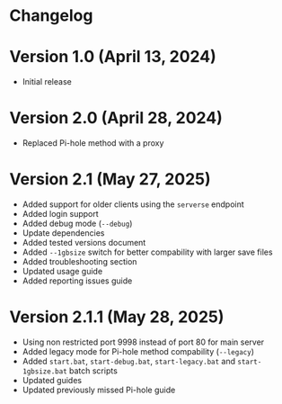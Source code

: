# Changelog

# Version 1.0 (April 13, 2024)

-   Initial release

# Version 2.0 (April 28, 2024)

-   Replaced Pi-hole method with a proxy

# Version 2.1 (May 27, 2025)

-   Added support for older clients using the `serverse` endpoint
-   Added login support
-   Added debug mode (`--debug`)
-   Update dependencies
-   Added tested versions document
-   Added `--1gbsize` switch for better compability with larger save files
-   Added troubleshooting section
-   Updated usage guide
-   Added reporting issues guide

# Version 2.1.1 (May 28, 2025)

-   Using non restricted port 9998 instead of port 80 for main server
-   Added legacy mode for Pi-hole method compability (`--legacy`)
-   Added `start.bat`, `start-debug.bat`, `start-legacy.bat` and `start-1gbsize.bat` batch scripts
-   Updated guides
-   Updated previously missed Pi-hole guide
